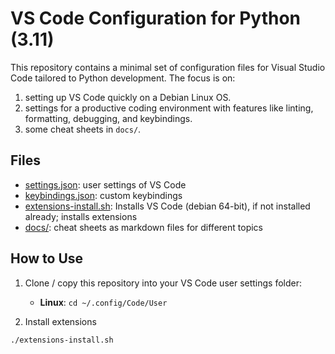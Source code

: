 # VS Code Configuration for Python (3.11)

This repository contains a minimal set of configuration files for Visual Studio Code tailored to Python development. The focus is on:

1. setting up VS Code quickly on a Debian Linux OS.
2. settings for a productive coding environment with features like linting, formatting, debugging, and keybindings.
3. some cheat sheets in `docs/`.

## Files

- [settings.json](/settings.json): user settings of VS Code
- [keybindings.json](/keybindings.json): custom keybindings
- [extensions-install.sh](/extensions-install.sh): Installs VS Code (debian 64-bit), if not installed already; installs extensions
- [docs/](/docs): cheat sheets as markdown files for different topics

## How to Use

1. Clone / copy this repository into your VS Code user settings folder:

   - **Linux**: `cd ~/.config/Code/User`

2. Install extensions

```bash
./extensions-install.sh
```
